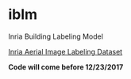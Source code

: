 # iblm
Inria Building Labeling Model

[Inria Aerial Image Labeling Dataset](https://project.inria.fr/aerialimagelabeling/)

**Code will come before 12/23/2017**
